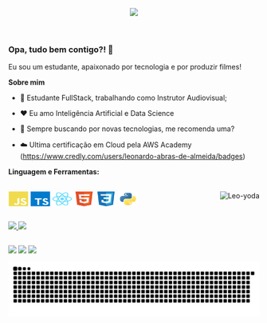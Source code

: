 <p align="center"><a href="https://github.com/Leonardoabras"><img width="80%" src="https://media.giphy.com/media/f3iwJFOVOwuy7K6FFw/giphy.gif?cid=ecf05e474lx1y3yx8g5ycaymqnrq0wa73gaxk4dv4a8ftxft&rid=giphy.gif&ct=g" /></a></p>

<br />

### Opa, tudo bem contigo?! 👋

Eu sou um estudante, apaixonado por tecnologia e por produzir filmes!

**Sobre mim**

- 💼 Estudante FullStack, trabalhando como Instrutor Audiovisual;

- ❤️ Eu amo Inteligência Artificial e Data Science

- 🤔 Sempre buscando por novas tecnologias, me recomenda uma?

- ☁️ Ultima certificação em Cloud pela AWS Academy (https://www.credly.com/users/leonardo-abras-de-almeida/badges)



**Linguagem e Ferramentas:**  
<div style="display: inline_block"><br>
  <img align="center" alt="Leo-Js" height="30" width="40" src="https://raw.githubusercontent.com/devicons/devicon/master/icons/javascript/javascript-plain.svg">
  <img align="center" alt="Leo-Ts" height="30" width="40" src="https://raw.githubusercontent.com/devicons/devicon/master/icons/typescript/typescript-plain.svg">
  <img align="center" alt="Leo-React" height="30" width="40" src="https://raw.githubusercontent.com/devicons/devicon/master/icons/react/react-original.svg">
  <img align="center" alt="Leo-HTML" height="30" width="40" src="https://raw.githubusercontent.com/devicons/devicon/master/icons/html5/html5-original.svg">
  <img align="center" alt="Leo-CSS" height="30" width="40" src="https://raw.githubusercontent.com/devicons/devicon/master/icons/css3/css3-original.svg">
  <img align="center" alt="Leo-Python" height="30" width="40" src="https://raw.githubusercontent.com/devicons/devicon/master/icons/python/python-original.svg">
  <img align="right" alt="Leo-yoda" src="https://media.giphy.com/media/ukMiDlCmdv2og/giphy.gif">
</div>

  ##

<div>
  <a href="https://github.com/Leonardoabras">
  <img height="180em" src="https://github-readme-stats.vercel.app/api?username=Leonardoabras&show_icons=true&theme=dracula&include_all_commits=true&count_private=true"/>
  <img height="180em" src="https://github-readme-stats.vercel.app/api/top-langs/?username=Leonardoabras&layout=compact&langs_count=7&theme=dracula"/>
</div>
  
  ##
  
  <div> 

  <a href="https://instagram.com/leoabras" target="_blank"><img src="https://img.shields.io/badge/-Instagram-%23E4405F?style=for-the-badge&logo=instagram&logoColor=white" target="_blank"></a>
  <a href = "mailto:leonardoabras@hotmail.com"><img src="https://img.shields.io/badge/-Gmail-%23333?style=for-the-badge&logo=gmail&logoColor=white" target="_blank"></a>
  <a href="https://www.linkedin.com/in/leonardoabras/" target="_blank"><img src="https://img.shields.io/badge/-LinkedIn-%230077B5?style=for-the-badge&logo=linkedin&logoColor=white" target="_blank"></a> 
 
  ![Snake animation](https://github.com/Leonardoabras/Leonardoabras/blob/output/github-contribution-grid-snake.svg)
 
</div>
